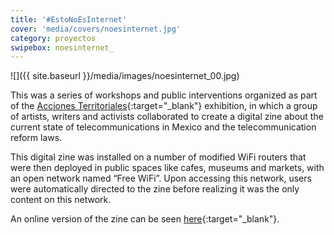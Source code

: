 ```yaml
---
title: '#EstoNoEsInternet'
cover: 'media/covers/noesinternet.jpg'
category: proyectos
swipebox: noesinternet_
---
```

![]({{ site.baseurl }}/media/images/noesinternet_00.jpg)

This was a series of workshops and public interventions organized as part of the [Acciones Territoriales](http://accionesterritoriales.blogspot.mx/){:target="_blank"} exhibition, in which a group of artists, writers and activists collaborated to create a digital zine about the current state of telecommunications in Mexico and the telecommunication reform laws.

This digital zine was installed on a number of modified WiFi routers that were then deployed in public spaces like cafes, museums and markets, with an open network named “Free WiFi”. Upon accessing this network, users were automatically directed to the zine before realizing it was the only content on this network.

An online version of the zine can be seen [here](http://estonoesinternet.astrovandalistas.cc/){:target="_blank"}.
